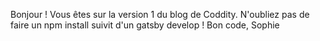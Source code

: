 Bonjour !
Vous êtes sur la version 1 du blog de Coddity. 
N'oubliez pas de faire un npm install suivit d'un gatsby develop ! 
Bon code, 
Sophie
